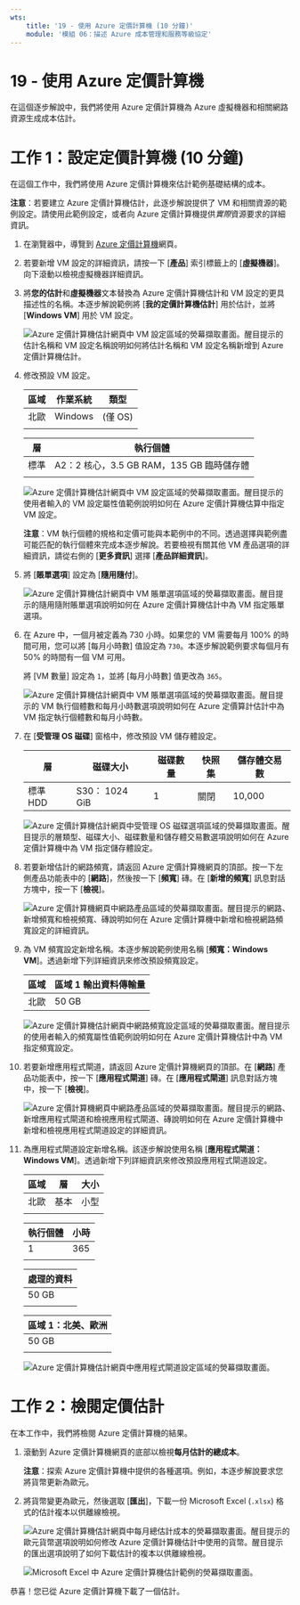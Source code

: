 ```yaml
---
wts:
    title: '19 - 使用 Azure 定價計算機 (10 分鐘)'
    module: '模組 06：描述 Azure 成本管理和服務等級協定'
---
```

# 19 - 使用 Azure 定價計算機

在這個逐步解說中，我們將使用 Azure 定價計算機為 Azure 虛擬機器和相關網路資源生成成本估計。

# 工作 1：設定定價計算機 (10 分鐘)

在這個工作中，我們將使用 Azure 定價計算機來估計範例基礎結構的成本。 

**注意**：若要建立 Azure 定價計算機估計，此逐步解說提供了 VM 和相關資源的範例設定。請使用此範例設定，或者向 Azure 定價計算機提供*實際*資源要求的詳細資訊。

1. 在瀏覽器中，導覽到 [Azure 定價計算機](https://azure.microsoft.com/zh-tw/pricing/calculator/)網頁。

2. 若要新增 VM 設定的詳細資訊，請按一下 [**產品**] 索引標籤上的 [**虛擬機器**]。向下滾動以檢視虛擬機器詳細資訊。 

3. 將**您的估計**和**虛擬機器**文本替換為 Azure 定價計算機估計和 VM 設定的更具描述性的名稱。本逐步解說範例將 [**我的定價計算機估計**] 用於估計，並將 [**Windows VM**] 用於 VM 設定。

   ![Azure 定價計算機估計網頁中 VM 設定區域的熒幕擷取畫面。醒目提示的估計名稱和 VM 設定名稱說明如何將估計名稱和 VM 設定名稱新增到 Azure 定價計算機估計。](../images/1901.png)

4. 修改預設 VM 設定。

    | 區域 | 作業系統 | 類型 |
    |------|----------------|----|
    | 北歐 | Windows | (僅 OS) |
    | | |

    | 層 | 執行個體 |
    |----|--------|
    | 標準 | A2：2 核心，3.5 GB RAM，135 GB 臨時儲存體 |
    | | |

   ![Azure 定價計算機估計網頁中 VM 設定區域的熒幕擷取畫面。醒目提示的使用者輸入的 VM 設定屬性值範例說明如何在 Azure 定價計算機估算中指定 VM 設定。](../images/1902.png)

    **注意**：VM 執行個體的規格和定價可能與本範例中的不同。透過選擇與範例盡可能匹配的執行個體來完成本逐步解說。若要檢視有關其他 VM 產品選項的詳細資訊，請從右側的 [**更多資訊**] 選擇 [**產品詳細資訊**]。

5. 將 [**賬單選項**] 設定為 [**隨用隨付**]。

   ![Azure 定價計算機估計網頁中 VM 賬單選項區域的熒幕擷取畫面。醒目提示的隨用隨附賬單選項說明如何在 Azure 定價計算機估計中為 VM 指定賬單選項。](../images/1903.png)

6. 在 Azure 中，一個月被定義為 730 小時。如果您的 VM 需要每月 100% 的時間可用，您可以將 [每月小時數] 值設定為 `730`。本逐步解說範例要求每個月有 50% 的時間有一個 VM 可用。

    將 [VM 數量] 設定為 `1`，並將 [每月小時數] 值更改為 `365`。

   ![Azure 定價計算機估計網頁中 VM 賬單選項區域的熒幕擷取畫面。醒目提示的 VM 執行個體數和每月小時數選項說明如何在 Azure 定價算計估計中為 VM 指定執行個體數和每月小時數。](../images/1904.png)

7. 在 [**受管理 OS 磁碟**] 窗格中，修改預設 VM 儲存體設定。

    | 層 | 磁碟大小 | 磁碟數量 | 快照集 | 儲存體交易數 |
    | ---- | --------- | --------------- | -------- | -------------------- |
    | 標準 HDD | S30： 1024 GiB | 1 | 關閉 | 10,000 |

   ![Azure 定價計算機估計網頁中受管理 OS 磁碟選項區域的熒幕擷取畫面。醒目提示的層類型、磁碟大小、磁碟數量和儲存體交易數選項說明如何在 Azure 定價計算機中為 VM 指定儲存體設定。](../images/1905.png)

8. 若要新增估計的網路頻寬，請返回 Azure 定價計算機網頁的頂部。按一下左側產品功能表中的 [**網路**]，然後按一下 [**頻寬**] 磚。在 [**新增的頻寬**] 訊息對話方塊中，按一下 [**檢視**]。

   ![Azure 定價計算機網頁中網路產品區域的熒幕擷取畫面。醒目提示的網路、新增頻寬和檢視頻寬、磚說明如何在 Azure 定價計算機中新增和檢視網路頻寬設定的詳細資訊。](../images/1906.png)

9. 為 VM 頻寬設定新增名稱。本逐步解說範例使用名稱 [**頻寬：Windows VM**]。透過新增下列詳細資訊來修改預設頻寬設定。

    | 區域 | 區域 1 輸出資料傳輸量 |
    | ------ | -------------------------------------- |
    | 北歐 | 50 GB |

   ![Azure 定價計算機估計網頁中網路頻寬設定區域的熒幕擷取畫面。醒目提示的使用者輸入的頻寬屬性值範例說明如何在 Azure 定價計算機估計中為 VM 指定頻寬設定。](../images/1907.png)

10. 若要新增應用程式閘道，請返回 Azure 定價計算機網頁的頂部。在 [**網路**] 產品功能表中，按一下 [**應用程式閘道**] 磚。在 [**應用程式閘道**] 訊息對話方塊中，按一下 [**檢視**]。

    ![Azure 定價計算機網頁中網路產品區域的熒幕擷取畫面。醒目提示的網路、新增應用程式閘道和檢視應用程式閘道、磚說明如何在 Azure 定價計算機中新增和檢視應用程式閘道設定的詳細資訊。](../images/1908.png)

11. 為應用程式閘道設定新增名稱。該逐步解說使用名稱 [**應用程式閘道：Windows VM**]。透過新增下列詳細資訊來修改預設應用程式閘道設定。

    | 區域 | 層 | 大小 |
    | ------ | ---- | ---- |
    | 北歐 | 基本 | 小型 |
    | | |

    | 執行個體 | 小時 |
    | ------- | ------- |
    | 1 | 365 |
    | | |

    | 處理的資料 |
    | -------------- |
    | 50 GB |
    | | |

    | 區域 1：北美、歐洲 |
    | ----------------------------- |
    | 50 GB |
    | | |

    ![Azure 定價計算機估計網頁中應用程式閘道設定區域的熒幕擷取畫面。](../images/1909.png)


# 工作 2：檢閱定價估計

在本工作中，我們將檢閱 Azure 定價計算機的結果。 

1. 滾動到 Azure 定價計算機網頁的底部以檢視**每月估計的總成本**。

    **注意**：探索 Azure 定價計算機中提供的各種選項。例如，本逐步解說要求您將貨幣更新為歐元。

2. 將貨幣變更為歐元，然後選取 [**匯出**]，下載一份 Microsoft Excel (`.xlsx`) 格式的估計複本以供離線檢視。

    ![Azure 定價計算機估計網頁中每月總估計成本的熒幕擷取畫面。醒目提示的歐元貨幣選項說明如何修改 Azure 定價計算機估計中使用的貨幣。醒目提示的匯出選項說明了如何下載估計的複本以供離線檢視。](../images/1910.png)

    ![Microsoft Excel 中 Azure 定價計算機估計範例的熒幕擷取畫面。](../images/1911.png)

恭喜！您已從 Azure 定價計算機下載了一個估計。
